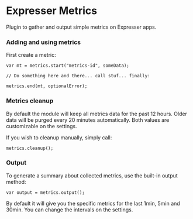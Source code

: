 # Expresser Metrics

Plugin to gather and output simple metrics on Expresser apps.

### Adding and using metrics

First create a metric:

    var mt = metrics.start("metrics-id", someData);

    // Do something here and there... call stuf... finally:

    metrics.end(mt, optionalError);


### Metrics cleanup

By default the module will keep all metrics data for the past 12 hours.
Older data will be purged every 20 minutes automatically. Both values
are customizable on the settings.

If you wish to cleanup manually, simply call:

    metrics.cleanup();

### Output

To generate a summary about collected metrics, use the built-in output method:

    var output = metrics.output();

By default it will give you the specific metrics for the last 1min, 5min and 30min.
You can change the intervals on the settings.
